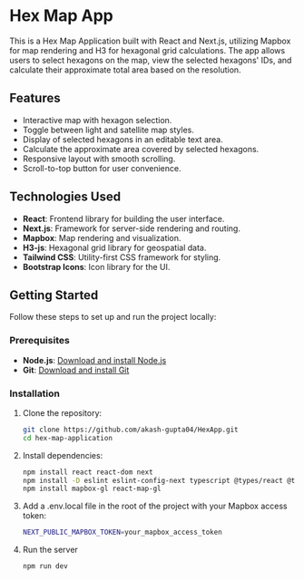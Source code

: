 # Hex Map App

This is a Hex Map Application built with React and Next.js, utilizing Mapbox for map rendering and H3 for hexagonal grid calculations. The app allows users to select hexagons on the map, view the selected hexagons' IDs, and calculate their approximate total area based on the resolution.

## Features

- Interactive map with hexagon selection.
- Toggle between light and satellite map styles.
- Display of selected hexagons in an editable text area.
- Calculate the approximate area covered by selected hexagons.
- Responsive layout with smooth scrolling.
- Scroll-to-top button for user convenience.

## Technologies Used

- **React**: Frontend library for building the user interface.
- **Next.js**: Framework for server-side rendering and routing.
- **Mapbox**: Map rendering and visualization.
- **H3-js**: Hexagonal grid library for geospatial data.
- **Tailwind CSS**: Utility-first CSS framework for styling.
- **Bootstrap Icons**: Icon library for the UI.

## Getting Started

Follow these steps to set up and run the project locally:

### Prerequisites

- **Node.js**: [Download and install Node.js](https://nodejs.org/)
- **Git**: [Download and install Git](https://git-scm.com/)

### Installation

1. Clone the repository:
   ```bash
   git clone https://github.com/akash-gupta04/HexApp.git
   cd hex-map-application
2. Install dependencies:
   ```bash
   npm install react react-dom next
   npm install -D eslint eslint-config-next typescript @types/react @types/node
   npm install mapbox-gl react-map-gl
   
3. Add a .env.local file in the root of the project with your Mapbox access token:
    ```bash
   NEXT_PUBLIC_MAPBOX_TOKEN=your_mapbox_access_token
   
6. Run the server
    ```bash
   npm run dev

